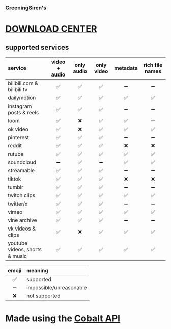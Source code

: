 ### GreeningSiren's

# [DOWNLOAD CENTER](https://greeningsiren.github.io/download/)

## supported services

| service                        | video + audio | only audio | only video | metadata | rich file names |
|:-------------------------------|:-------------:|:----------:|:----------:|:--------:|:---------------:|
| bilibili.com & bilibili.tv     |       ✅       |     ✅      |     ✅      |    ➖     |        ➖        |
| dailymotion                    |       ✅       |     ✅      |     ✅      |    ✅     |        ✅        |
| instagram posts & reels        |       ✅       |     ✅      |     ✅      |    ➖     |        ➖        |
| loom                           |       ✅       |     ❌      |     ✅      |    ✅     |        ➖        |
| ok video                       |       ✅       |     ❌      |     ✅      |    ✅     |        ✅        |
| pinterest                      |       ✅       |     ✅      |     ✅      |    ➖     |        ➖        |
| reddit                         |       ✅       |     ✅      |     ✅      |    ❌     |        ❌        |
| rutube                         |       ✅       |     ✅      |     ✅      |    ✅     |        ✅        |
| soundcloud                     |       ➖       |     ✅      |     ➖      |    ✅     |        ✅        |
| streamable                     |       ✅       |     ✅      |     ✅      |    ➖     |        ➖        |
| tiktok                         |       ✅       |     ✅      |     ✅      |    ❌     |        ❌        |
| tumblr                         |       ✅       |     ✅      |     ✅      |    ➖     |        ➖        |
| twitch clips                   |       ✅       |     ✅      |     ✅      |    ✅     |        ✅        |
| twitter/x                      |       ✅       |     ✅      |     ✅      |    ➖     |        ➖        |
| vimeo                          |       ✅       |     ✅      |     ✅      |    ✅     |        ✅        |
| vine archive                   |       ✅       |     ✅      |     ✅      |    ➖     |        ➖        |
| vk videos & clips              |       ✅       |     ❌      |     ✅      |    ✅     |        ✅        |
| youtube videos, shorts & music |       ✅       |     ✅      |     ✅      |    ✅     |        ✅        |

| emoji | meaning                 |
|:-----:|:------------------------|
|   ✅   | supported               |
|   ➖   | impossible/unreasonable |
|   ❌   | not supported           |

# Made using the [Cobalt API](https://cobalt.tools)
